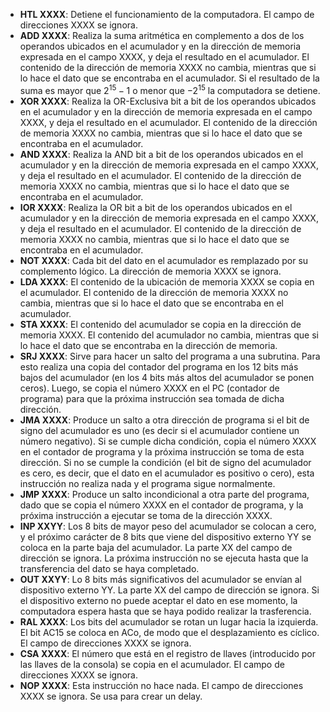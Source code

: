 - **HTL XXXX**: Detiene el funcionamiento de la computadora. El campo de direcciones XXXX se ignora.
- **ADD XXXX**: Realiza la suma aritmética en complemento a dos de los operandos ubicados en el acumulador y en la dirección de memoria expresada en el campo XXXX, y deja el resultado en el acumulador. El contenido de la dirección de memoria XXXX no cambia, mientras que si lo hace el dato que se encontraba en el acumulador. Si el resultado de la suma es mayor que $`2^{15} - 1`$  o menor que $`-2^{15}`$ la computadora se detiene.
- **XOR XXXX**: Realiza la OR-Exclusiva bit a bit de los operandos ubicados en el acumulador y en la dirección de memoria expresada en el campo XXXX, y deja el resultado en el acumulador. El contenido de la dirección de memoria XXXX no cambia, mientras que si lo hace el dato que se encontraba en el acumulador.
- **AND XXXX**: Realiza la AND bit a bit de los operandos ubicados en el acumulador y en la dirección de memoria expresada en el campo XXXX, y deja el resultado en el acumulador. El contenido de la dirección de memoria XXXX no cambia, mientras que si lo hace el dato que se encontraba en el acumulador.
- **IOR XXXX**: Realiza la OR bit a bit de los operandos ubicados en el acumulador y en la dirección de memoria expresada en el campo XXXX, y deja el resultado en el acumulador. El contenido de la dirección de memoria XXXX no cambia, mientras que si lo hace el dato que se encontraba en el acumulador.
- **NOT XXXX**: Cada bit del dato en el acumulador es remplazado por su complemento lógico. La dirección de memoria XXXX se ignora.
- **LDA XXXX**: El contenido de la ubicación de memoria XXXX se copia en el acumulador. El contenido de la dirección de memoria XXXX no cambia, mientras que si lo hace el dato que se encontraba en el acumulador.
- **STA XXXX**: El contenido del acumulador se copia en la dirección de memoria XXXX. El contenido del acumulador no cambia, mientras que si lo hace el dato que se encontraba en la dirección de memoria.
- **SRJ XXXX**: Sirve para hacer un salto del programa a una subrutina. Para esto realiza una copia del contador del programa en los 12 bits más bajos del acumulador (en los 4 bits más altos del acumulador se ponen ceros). Luego, se copia el número XXXX en el PC (contador de programa) para que la próxima instrucción sea tomada de dicha dirección. 
- **JMA XXXX**: Produce un salto a otra dirección de programa si el bit de signo del acumulador es uno (es decir si el acumulador contiene un número negativo). Si se cumple dicha condición, copia el número XXXX en el contador de programa y la próxima instrucción se toma de esta dirección. Si no se cumple la condición (el bit de signo del acumulador es cero, es decir, que el dato en el acumulador es positivo o cero), esta instrucción no realiza nada y el programa sigue normalmente.
- **JMP XXXX**: Produce un salto incondicional a otra parte del programa, dado que se copia el número XXXX en el contador de programa, y la próxima instrucción a ejecutar se toma de la dirección XXXX. 
- **INP XXYY**: Los 8 bits de mayor peso del acumulador se colocan a cero, y el próximo carácter de 8 bits que viene del dispositivo externo YY se coloca en la parte baja del acumulador. La parte XX del campo de dirección se ignora. La próxima instrucción no se ejecuta hasta que la transferencia del dato se haya completado. 
- **OUT XXYY**: Lo 8 bits más significativos del acumulador se envían al dispositivo externo YY. La parte XX del campo de dirección se ignora. Si el dispositivo externo no puede aceptar el dato en ese momento, la computadora espera hasta que se haya podido realizar la trasferencia.
- **RAL XXXX**: Los bits del acumulador se rotan un lugar hacia la izquierda. El bit AC15 se coloca en ACo, de modo que el desplazamiento es cíclico. El campo de direcciones XXXX se ignora.
- **CSA XXXX**: El número que está en el registro de llaves (introducido por las llaves de la consola) se copia en el acumulador. El campo de direcciones XXXX se ignora.
- **NOP XXXX**: Esta instrucción no hace nada. El campo de direcciones XXXX se ignora. Se usa para crear un delay.